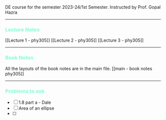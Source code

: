 
DE course for the semester 2023-24/1st Semester. 
Instructed by Prof. Gopal Hazra 

---

### <span  style = "color:AquaMarine">Lecture Notes</span>

[[Lecture 1 - phy305]]
[[Lecture 2 - phy305]]
[[Lecture 3 - phy305]]



<hr>

### <span  style = "color:AquaMarine">Book Notes</span>

All the layouts of the book notes are in the main file. 
[[main - book notes  phy305]]


<hr>

### <span  style = "color:AquaMarine">Problems to ask </span>
- [ ] 1.8 part a - Dale
- [ ] Area of an ellipse
- [ ] 

